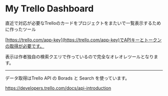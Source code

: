 # My Trello Dashboard

直近で対応が必要なTrelloのカードをプロジェクトをまたいで一覧表示するために作ったツール

[https://trello.com/app-key](https://trello.com/app-key)でAPIキーとトークンの取得が必要です。

表示は作者独自の検索クエリで作っているので完全なオレオレツールとなります。


----

データ取得はTrello API の Borads と Search を使っています。

https://developers.trello.com/docs/api-introduction

